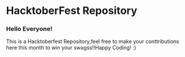 # HacktoberFest Repository 

### Hello Everyone!
This is a Hacktoberfest Repository,feel free to make your conttributions here this month to win your swagss!!Happy Coding! :)
